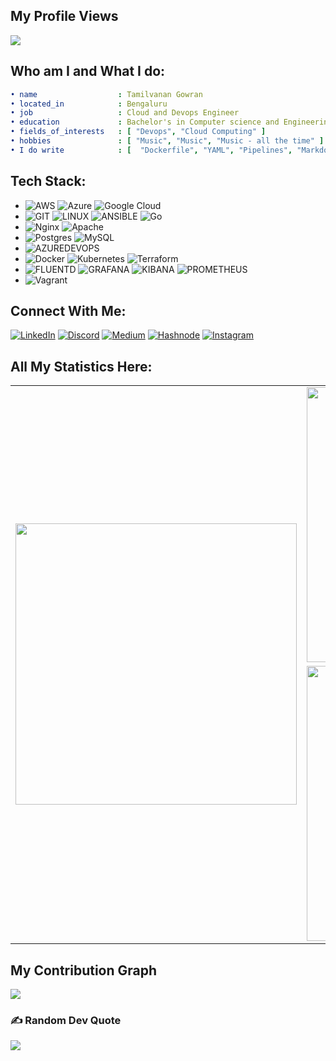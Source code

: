 ## My Profile Views
<p align="left"> <img src="https://komarev.com/ghpvc/?username=gtamilvanan17&label=Profile%20views&color=0e75b6&style=flat%22%20alt=%22Tamilvanan%20Gowran" /> </p>
<!-- <img align="right" alt="coding" width="300" height="600" src="https://spotify-recently-played-readme.vercel.app/api?user=11147618695&count=10"> -->


## Who am I and What I do:
```yaml
• name                  : Tamilvanan Gowran
• located_in            : Bengaluru
• job                   : Cloud and Devops Engineer
• education             : Bachelor's in Computer science and Engineering
• fields_of_interests   : [ "Devops", "Cloud Computing" ]
• hobbies               : [ "Music", "Music", "Music - all the time" ]
• I do write            : [  "Dockerfile", "YAML", "Pipelines", "Markdown" ]
```

## Tech Stack:
* ![AWS](https://img.shields.io/badge/AWS-%23FF9900.svg?style=flat&logo=amazon-aws&logoColor=white) ![Azure](https://img.shields.io/badge/Azure-%230072C6.svg?style=flat&logo=microsoftazure&logoColor=white) ![Google Cloud](https://img.shields.io/badge/GoogleCloud-%234285F4.svg?style=flat&logo=google-cloud&logoColor=white) <br>
* ![GIT](https://img.shields.io/badge/Git-fc6d26?style=flat&logo=git&logoColor=white) ![LINUX](https://img.shields.io/badge/Linux-FCC624?style=flat&logo=linux&logoColor=black) ![ANSIBLE](https://img.shields.io/badge/Ansible-%231A1918.svg?style=flat&logo=ansible&logoColor=white) ![Go](https://img.shields.io/badge/GO-%2300ADD8.svg?style=flat&logo=go&logoColor=white) <br>
* ![Nginx](https://img.shields.io/badge/Nginx-%23009639.svg?style=flat&logo=nginx&logoColor=white) ![Apache](https://img.shields.io/badge/Apache-%23D42029.svg?style=flat&logo=apache&logoColor=white) <br>
* ![Postgres](https://img.shields.io/badge/Postgres-%23316192.svg?style=flat&logo=postgresql&logoColor=white) ![MySQL](https://img.shields.io/badge/MySql-%2300000f.svg?style=flat&logo=mysql&logoColor=white) <br>
* ![AZUREDEVOPS](https://img.shields.io/badge/AzureDevops-0078D7.svg?style=flat&logo=azuredevops&logoColor=white&color=%230078D7) <br>
* ![Docker](https://img.shields.io/badge/Docker-%230db7ed.svg?style=flat&logo=docker&logoColor=white) ![Kubernetes](https://img.shields.io/badge/Kubernetes-%23326ce5.svg?style=flat&logo=kubernetes&logoColor=white) ![Terraform](https://img.shields.io/badge/Terraform-%235835CC.svg?style=flat&logo=terraform&logoColor=white) <br>
* ![FLUENTD](https://img.shields.io/badge/Fluentd-0E83C8.svg?style=flat&logo=fluentd&logoColor=white&color=%230E83C8) ![GRAFANA](https://img.shields.io/badge/Grafana-F46800.svg?style=flat&logo=grafana&logoColor=white&color=%23F46800) ![KIBANA](https://img.shields.io/badge/Kibana-005571.svg?style=flat&logo=kibana&logoColor=white&color=%23005571) ![PROMETHEUS](https://img.shields.io/badge/Prometheus-E6522C.svg?style=flat&logo=prometheus&logoColor=white&color=%23E6522C) <br>
* ![Vagrant](https://img.shields.io/badge/Vagrant-%231563FF.svg?style=flat&logo=vagrant&logoColor=white) <br>


## Connect With Me:
[![LinkedIn](https://img.shields.io/badge/LinkedIn-%230077B5.svg?logo=linkedin&logoColor=white)](https://linkedin.com/in/gtamilvanan17)
[![Discord](https://img.shields.io/badge/Discord-%237289DA.svg?logo=discord&logoColor=white)](https://discord.gg/8pDBg6HWKg)  [![Medium](https://img.shields.io/badge/Medium-12100E?logo=medium&logoColor=white)](https://cdops1official.medium.com/) [![Hashnode](https://img.shields.io/badge/Hashnode-0078D6?logo=hashnode&logoColor=white)](https://cdops1official.hashnode.dev) [![Instagram](https://img.shields.io/badge/Instagram-%23E4405F.svg?logo=Instagram&logoColor=white)](https://instagram.com/gtamilvanan17)


## All My Statistics Here:
<table border="0" align="center">
    <tr>
        <td align="center" width="450" rowspan="3" border="0">
            <img src="https://github-readme-stats.vercel.app/api/top-langs/?username=gtamilvanan17&langs_count=12&theme=radical&border_radius=20&layout=pie" width="450" />
        </td>        
        <td align="center" width="440" border="0">
            <img src="https://github-readme-stats.vercel.app/api?username=gtamilvanan17&show_icons=true&theme=radical&show=reviews,prs_merged,prs_merged_percentage&border_radius=20" alt="robhimslf's GitHub Stats" width="440" />
        </td>
    </tr>
    <tr></tr>
    <tr>
        <td align="center" width="440" border="0">
            <img src="https://github-profile-trophy.vercel.app/?username=gtamilvanan17&title=MultiLanguage,Repositories,Commits,PullRequest,Stars,Followers,Issues,Experience&column=4&row=2&theme=radical&border_radius=20" alt="robhimslf's Top Languages" width="440" />
        </td>
    </tr>
</table>


## My Contribution Graph
<a href="https://github.com/gtamilvanan17">
   <img src="https://github-readme-activity-graph.vercel.app/graph?username=gtamilvanan17&theme=rogue&radius=20"/>

  </a>


### ✍️ Random Dev Quote
![](https://quotes-github-readme.vercel.app/api?type=horizontal&theme=radical&border=true)
